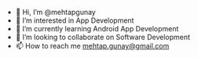 - 👋 Hi, I’m @mehtapgunay
- 👀 I’m interested in App Development
- 🌱 I’m currently learning Android App Development
- 💞️ I’m looking to collaborate on Software Development
- 📫 How to reach me mehtap.gunay@gmail.com

<!---
mehtapgunay/mehtapgunay is a ✨ special ✨ repository because its `README.md` (this file) appears on your GitHub profile.
You can click the Preview link to take a look at your changes.
--->
